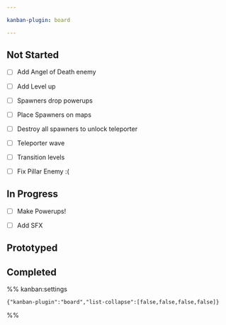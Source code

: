 ```yaml
---

kanban-plugin: board

---
```


## Not Started

- [ ] Add Angel of Death enemy
- [ ] Add Level up
- [ ] Spawners drop powerups
- [ ] Place Spawners on maps
- [ ] Destroy all spawners to unlock teleporter
- [ ] Teleporter wave
- [ ] Transition levels
- [ ] Fix Pillar Enemy :(


## In Progress

- [ ] Make Powerups!
- [ ] Add SFX


## Prototyped



## Completed





%% kanban:settings
```
{"kanban-plugin":"board","list-collapse":[false,false,false,false]}
```
%%
